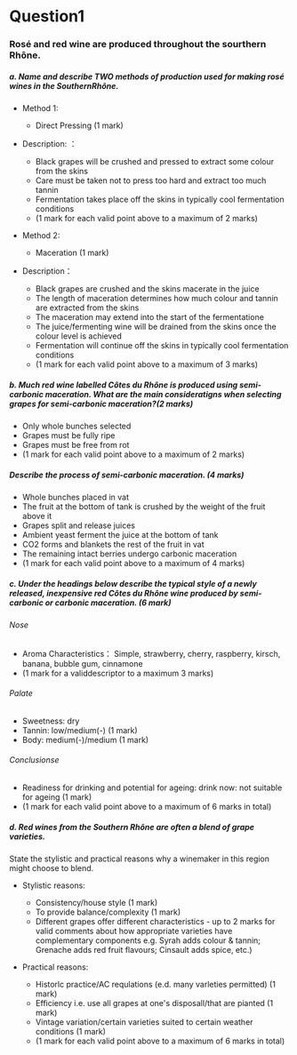 # Question1

### Rosé and red wine are produced throughout the sourthern Rhône.

##### a. Name and describe TWO methods of production used for making rosé wines in the SouthernRhône.

+ Method 1:
	+ Direct Pressing (1 mark)

+ Description: ：
	+ Black grapes will be crushed and pressed to extract some colour from the skins
	+ Care must be taken not to press too hard and extract too much tannin
	+ Fermentation takes place off the skins in typically cool fermentation conditions
	+ (1 mark for each valid point above to a maximum of 2 marks)

+ Method 2:
	+ Maceration (1 mark) 

+ Description：
	+ Black grapes are crushed and the skins macerate in the juice
	+ The length of maceration determines how much colour and tannin are extracted from the skins
	+ The maceration may extend into the start of the fermentatione
	+ The juice/fermenting wine will be drained from the skins once the colour level is achieved
	+ Fermentation will continue off the skins in typically cool fermentation conditions
	+ (1 mark for each valid point above to a maximum of 3 marks)

##### b. Much red wine labelled Côtes du Rhône is produced using semi-carbonic maceration. What are the main consideratigns when selecting grapes for semi-carbonic maceration?(2 marks)
+ Only whole bunches selected 
+ Grapes must be fully ripe 
+ Grapes must be free from rot 
+ (1 mark for each valid point above to a maximum of 2 marks)

#####  Describe the process of semi-carbonic maceration. (4 marks)
+ Whole bunches placed in vat
+ The fruit at the bottom of tank is crushed by the weight of the fruit above it 
+ Grapes split and release juices 
+ Ambient yeast ferment the juice at the bottom of tank 
+ CO2 forms and blankets the rest of the fruit in vat
+ The remaining intact berries undergo carbonic maceration
+ (1 mark for each valid point above to a maximum of 4 marks)

##### c. Under the headings below describe the typical style of a newly released, inexpensive red Côtes du Rhône wine produced by semi-carbonic or carbonic maceration. (6 mark)

###### Nose
+ Aroma Characteristics： 
	 Simple, strawberry, cherry, raspberry, kirsch, banana, bubble gum, cinnamone
+ (1 mark for a validdescriptor to a maximum 3 marks)

###### Palate
+ Sweetness: dry 
+ Tannin: low/medium(-) (1 mark) 
+ Body: medium(-)/medium (1 mark)

###### Conclusionse
+ Readiness for drinking and potential for ageing:
	drink now: not suitable for ageing (1 mark)
+ (1 mark for each valid point above to a maximum of 6 marks in total)


##### d. Red wines from the Southern Rhône are often a blend of grape varieties. 
State the stylistic and practical reasons why a winemaker in this region might choose to blend.
+ Stylistic reasons:
	+ Consistency/house style (1 mark)
	+ To provide balance/complexity (1 mark) 
	+ Different grapes offer different characteristics - up to 2 marks for valid comments about how appropriate varieties have complementary components e.g. Syrah adds colour & tannin; Grenache adds red fruit flavours; Cinsault adds spice, etc.) 

+ Practical reasons:
	+ Historlc practice/AC requlations (e.d. many varleties permitted) (1 mark) 
	+ Efficiency i.e. use all grapes at one's disposall/that are pianted (1 mark) 
	+ Vintage variation/certain varieties suited to certain weather conditions (1 mark) 
	+ (1 mark for each valid point above to a maximum of 6 marks in total)